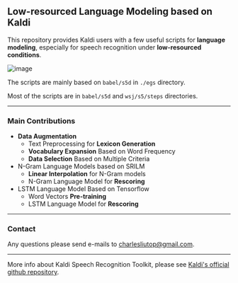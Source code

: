 ## Low-resourced Language Modeling based on Kaldi

This repository provides Kaldi users with a few useful scripts for **language modeling**, especially for speech recognition under **low-resourced conditions**.

![image](https://github.com/charlesliucn/kaldi-lm/misc/logo/framework.png)

The scripts are mainly based on `babel/s5d` in `./egs` directory.

Most of the scripts are in `babel/s5d` and `wsj/s5/steps` directories.

* * *

### Main Contributions
+ **Data Augmentation**
	- Text Preprocessing for **Lexicon Generation**
	- **Vocabulary Expansion** Based on Word Frequency
	- **Data Selection** Based on Multiple Criteria
+ N-Gram Language Models based on SRILM
	- **Linear Interpolation** for N-Gram models
	- N-Gram Language Model for **Rescoring**
+ LSTM Language Model Based on Tensorflow
	- Word Vectors **Pre-training**
	- LSTM Language Model for **Rescoring**

* * *

### Contact
Any questions please send e-mails to charlesliutop@gmail.com.

* * *

More info about Kaldi Speech Recognition Toolkit, please see [Kaldi's official github repository](http://www.github.com/kaldi-asr/kaldi).
